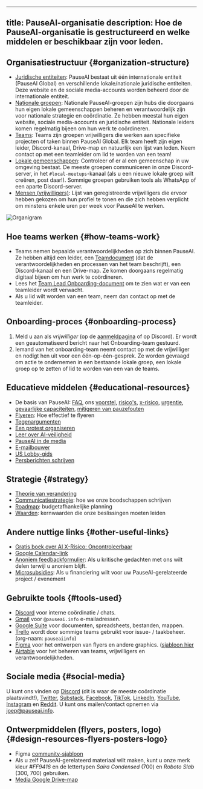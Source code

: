 

---
title: PauseAI-organisatie
description: Hoe de PauseAI-organisatie is gestructureerd en welke middelen er beschikbaar zijn voor leden.
---
## Organisatiestructuur {#organization-structure}

- [Juridische entiteiten](/legal): PauseAI bestaat uit één internationale entiteit (PauseAI Global) en verschillende lokale/nationale juridische entiteiten. Deze website en de sociale media-accounts worden beheerd door de internationale entiteit.
- [Nationale groepen](/national-groups): Nationale PauseAI-groepen zijn hubs die doorgaans hun eigen lokale gemeenschappen beheren en verantwoordelijk zijn voor nationale strategie en coördinatie. Ze hebben meestal hun eigen website, sociale media-accounts en juridische entiteit. Nationale leiders komen regelmatig bijeen om hun werk te coördineren.
- [Teams](/teams): Teams zijn groepen vrijwilligers die werken aan specifieke projecten of taken binnen PauseAI Global. Elk team heeft zijn eigen leider, Discord-kanaal, Drive-map en natuurlijk een lijst van leden. Neem contact op met een teamleider om lid te worden van een team!
- [Lokale gemeenschappen](/communities): Controleer of er al een gemeenschap in uw omgeving bestaat. De meeste groepen communiceren in onze Discord-server, in het `#local-meetups`-kanaal (als u een nieuwe lokale groep wilt creëren, post daar!). Sommige groepen gebruiken tools als WhatsApp of een aparte Discord-server.
- [Mensen (vrijwilligers)](/people): Lijst van geregistreerde vrijwilligers die ervoor hebben gekozen om hun profiel te tonen en die zich hebben verplicht om minstens enkele uren per week voor PauseAI te werken.

![Organigram](/org.png)

## Hoe teams werken {#how-teams-work}

- Teams nemen bepaalde verantwoordelijkheden op zich binnen PauseAI. Ze hebben altijd een leider, een [Teamdocument](https://docs.google.com/document/d/1Y6yXUrmI7hU59oplJdYErvwFQFCvofLVCrjTamhwkKU/edit?tab=t.0#heading=h.2cl0wb8wji0o) (dat de verantwoordelijkheden en processen van het team beschrijft), een Discord-kanaal en een Drive-map. Ze komen doorgaans regelmatig digitaal bijeen om hun werk te coördineren.
- Lees het [Team Lead Onboarding-document](https://docs.google.com/document/d/1obQTc4o3gSmTZ5WsvOWK9vG_7Ait6ZogDgrcj_ZKjPA/edit?tab=t.0#heading=h.1lwhibce68fa) om te zien wat er van een teamleider wordt verwacht.
- Als u lid wilt worden van een team, neem dan contact op met de teamleider.

## Onboarding-proces {#onboarding-process}

1. Meld u aan als _vrijwilliger_ (op de [aanmeldpagina](/join) of op Discord). Er wordt een geautomatiseerd bericht naar het Onboarding-team gestuurd.
1. Iemand van het onboarding-team neemt contact op met de vrijwilliger en nodigt hen uit voor een één-op-één-gesprek. Ze worden gevraagd om actie te ondernemen in een bestaande lokale groep, een lokale groep op te zetten of lid te worden van een van de teams.

## Educatieve middelen {#educational-resources}

- De basis van PauseAI: [FAQ](/faq), ons [voorstel](/proposal), [risico's](/risks), [x-risico](/xrisk), [urgentie](/urgency), [gevaarlijke capaciteiten](/dangerous-capabilities), [mitigeren van pauzefouten](/mitigating-pause-failures)
- [Flyeren](/flyering): Hoe effectief te flyeren
- [Tegenargumenten](/counterarguments)
- [Een protest organiseren](/organizing-a-protest)
- [Leer over AI-veiligheid](/learn)
- [PauseAI in de media](/press)
- [E-mailbouwer](/email-builder)
- [US Lobby-gids](/us-lobby-guide)
- [Persberichten schrijven](/writing-press-releases)

## Strategie {#strategy}

- [Theorie van verandering](/theory-of-change)
- [Communicatiestrategie](/communication-strategy): hoe we onze boodschappen schrijven
- [Roadmap](/roadmap): budgetafhankelijke planning
- [Waarden](/values): kernwaarden die onze beslissingen moeten leiden

## Andere nuttige links {#other-useful-links}

- [Gratis boek over AI X-Risico: Oncontroleerbaar](https://impactbooks.store/cart/47288196366640:1?discount=UNCON-P3SFRS)
- [Google Calendar-link](https://calendar.google.com/calendar/u/0?cid=Y19mNWE4YWYyMDZlNjM1ODc2NjVjNmU4MzAzOTgzZmVmYWYzYTBjNjE0NGRiMGFhNDljOTcwZWZhNTEwYTNkODY3QGdyb3VwLmNhbGVuZGFyLmdvb2dsZS5jb20)
- [Anoniem feedbackformulier](https://airtable.com/appWPTGqZmUcs3NWu/pagIvo9Sv6IDHaolu/form): Als u kritische gedachten met ons wilt delen terwijl u anoniem blijft.
- [Microsubsidies](/microgrants): Als u financiering wilt voor uw PauseAI-gerelateerde project / evenement

## Gebruikte tools {#tools-used}

- [Discord](https://discord.gg/2XXWXvErfA) voor interne coördinatie / chats.
- [Gmail](https://gmail.com) voor `@pauseai.info` e-mailadressen.
- [Google Suite](https://workspace.google.com/) voor documenten, spreadsheets, bestanden, mappen.
- [Trello](https://trello.com/) wordt door sommige teams gebruikt voor issue- / taakbeheer. (org-naam: `pauseaiinfo`)
- [Figma](https://figma.com) voor het ontwerpen van flyers en andere graphics. ([sjabloon hier](https://www.figma.com/design/iQ4PHQTi1vAVmT9Lckazqt/PauseAI-designs---editable)
- [Airtable](https://airtable.com/) voor het beheren van teams, vrijwilligers en verantwoordelijkheden.

## Sociale media {#social-media}

U kunt ons vinden op [Discord](https://discord.gg/2XXWXvErfA) (dit is waar de meeste coördinatie plaatsvindt!), [Twitter](https://twitter.com/PauseAI), [Substack](https://substack.com/@pauseai), [Facebook](https://www.facebook.com/PauseAI), [TikTok](https://www.tiktok.com/@pauseai), [LinkedIn](https://www.linkedin.com/uas/login?session_redirect=/company/97035448/), [YouTube](https://www.youtube.com/@PauseAI), [Instagram](https://www.instagram.com/pause_ai) en [Reddit](https://www.reddit.com/r/PauseAI/).
U kunt ons mailen/contact opnemen via [joep@pauseai.info](mailto:joep@pauseai.info).

## Ontwerpmiddelen (flyers, posters, logo) {#design-resources-flyers-posters-logo}

- Figma [community-sjabloon](https://www.figma.com/design/iQ4PHQTi1vAVmT9Lckazqt/PauseAI-designs---editable)
- Als u zelf PauseAI-gerelateerd materiaal wilt maken, kunt u onze merk kleur _#FF9416_ en de lettertypen _Saira Condensed_ (700) en _Roboto Slab_ (300, 700) gebruiken.
- [Media Google Drive-map](https://drive.google.com/drive/folders/1bQ_MZ8giK-Mee4ABkO0BgcFInaXruNpa?usp=sharing)
